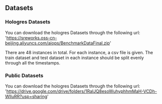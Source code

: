 ## Datasets

### Hologres Datasets
You can download the hologres Datasets through the following url: 'https://sreworks.oss-cn-beijing.aliyuncs.com/aiops/BenchmarkDataFinal.zip'

There are 48 instances in total. For each instance, a csv file is given. The train dataset and test dataset in each instance should be split evenly through all the timestamps.

### Public Datasets
You can download the hologres Datasets through the following url: 'https://drive.google.com/drive/folders/1RaIJQ8esoWuhyphhmMaH-VCDh-WIluRR?usp=sharing'